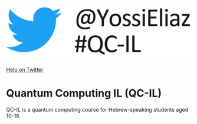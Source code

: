 ![](slides/twitter_logo.jpg) 

[Help on Twitter](https://twitter.com/intent/tweet?button_hashtag=QC-IL&screen_name=YossiEliaz)

# Quantum Computing IL (QC-IL) 
QC-IL is a quantum computing course for Hebrew-speaking students aged 10-16.  
